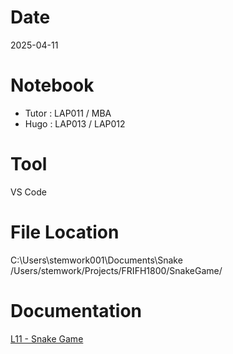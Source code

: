 # Date
2025-04-11

# Notebook
- Tutor : LAP011 / MBA
- Hugo : LAP013 / LAP012

# Tool
VS Code

# File Location
C:\Users\stemwork001\Documents\Snake\
/Users/stemwork/Projects/FRIFH1800/SnakeGame/

# Documentation
[L11 - Snake Game](https://docs.google.com/presentation/d/1JWBuzvW5q9asH71KLYnkvYIW28bX39-EJ_OdQVWn8fs/edit?usp=drive_link)
